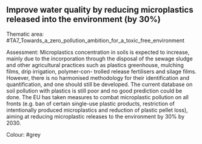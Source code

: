 ## Improve water quality by reducing microplastics released into the environment (by 30%)

Thematic area: #TA7_Towards_a_zero_pollution_ambition_for_a_toxic_free_environment

Assessment: Microplastics concentration in soils is expected to increase, mainly due to the incorporation through the disposal of the sewage sludge and other agricultural practices such as plastics greenhouse, mulching films, drip irrigation, polymer-con- trolled release fertilisers and silage films. However, there is no harmonised methodology for their identification and quantification, and one should still be developed. The current database on soil pollution with plastics is still poor and no good prediction could be done. The EU has taken measures to combat microplastic pollution on all fronts (e.g. ban of certain single-use plastic products, restriction of intentionally produced microplastics and reduction of plastic pellet loss), aiming at reducing microplastic releases to the environment by 30% by 2030.

Colour: #grey